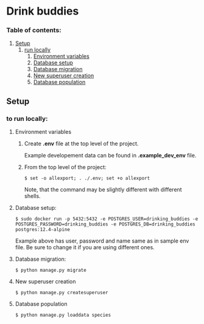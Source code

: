 # Drink buddies

### Table of contents:
1. [Setup](#setup)
    1. [run locally](#run_locally)
        1. [Environment variables](#env_variables)
        2. [Database setup](#database_setup)
        3. [Database migration](#database_migration)
        4. [New superuser creation](#create_superuser)
        5. [Database population](#populate_database)
    

## Setup <a name="setup"></a>
### to run locally: <a name="run_locally"></a>
1. Environment variables <a name="env_variables"></a>
    1. Create **.env** file at the top level of the project.

        Example developement data can be found in **.example_dev_env** file.
    2. From the top level of the project:
        ```shell
        $ set -o allexport; . ./.env; set +o allexport
        ```
       Note, that the command may be slightly different with different shells.

2. Database setup: <a name="database_setup"></a>
    ```shell
    $ sudo docker run -p 5432:5432 -e POSTGRES_USER=drinking_buddies -e POSTGRES_PASSWORD=drinking_buddies -e POSTGRES_DB=drinking_buddies postgres:12.4-alpine
    ```
   Example above has user, password and name same as in sample env file. Be sure to change it if you are using different ones.

3. Database migration: <a name="database_migration"></a>
    
    ```shell
    $ python manage.py migrate
    ```

4. New superuser creation <a name="create_superuser"></a>
    ```shell
    $ python manage.py createsuperuser
    ```

5. Database population <a name="populate_database"></a>
    ```shell
    $ python manage.py loaddata species
    ```
